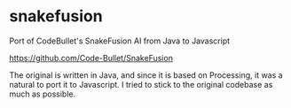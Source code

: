 # snakefusion
Port of CodeBullet's SnakeFusion AI from Java to Javascript

https://github.com/Code-Bullet/SnakeFusion

The original is written in Java, and since it is based on Processing, it was a natural to port it to Javascript.  I tried to stick to the original codebase as much as possible.  
